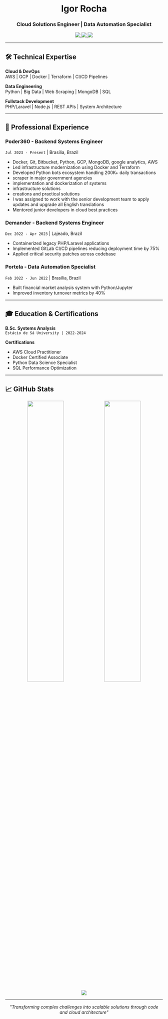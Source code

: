 <div align="center">
  <h1>Igor Rocha</h1>
  <h3>Cloud Solutions Engineer | Data Automation Specialist</h3>
  
  <p>
    <a href="https://linkedin.com/in/igor-rocha-0bb14521a">
      <img src="https://img.shields.io/badge/LinkedIn-0077B5?style=for-the-badge&logo=linkedin&logoColor=white">
    </a>
    <a href="mailto:igorestagios@gmail.com">
      <img src="https://img.shields.io/badge/Email-D14836?style=for-the-badge&logo=gmail&logoColor=white">
    </a>
    <a href="https://github.com/igorrochalord">
      <img src="https://img.shields.io/badge/GitHub-181717?style=for-the-badge&logo=github&logoColor=white">
    </a>
  </p>
</div>

---

## 🛠 Technical Expertise

**Cloud & DevOps**  
AWS | GCP | Docker | Terraform | CI/CD Pipelines

**Data Engineering**  
Python | Big Data | Web Scraping | MongoDB | SQL

**Fullstack Development**  
PHP/Laravel | Node.js | REST APIs | System Architecture

---

## 💼 Professional Experience

### **Poder360** -  Backend Systems Engineer 
`Jul 2023 - Present` | Brasília, Brazil  

- Docker, Git, Bitbucket, Python, GCP, MongoDB, google analytics, AWS
- Led infrastructure modernization using Docker and Terraform
- Developed Python bots ecosystem handling 200K+ daily transactions
- scraper in major government agencies
- implementation and dockerization of systems
- infrastructure solutions
- creations and practical solutions
- I was assigned to work with the senior development team to apply updates and upgrade
all English translations
- Mentored junior developers in cloud best practices

### **Demander** - Backend Systems Engineer  
`Dec 2022 - Apr 2023` | Lajeado, Brazil  
- Containerized legacy PHP/Laravel applications
- Implemented GitLab CI/CD pipelines reducing deployment time by 75%
- Applied critical security patches across codebase

### **Portela** - Data Automation Specialist  
`Feb 2022 - Jun 2022` | Brasília, Brazil  
- Built financial market analysis system with Python/Jupyter
- Improved inventory turnover metrics by 40%

---

## 🎓 Education & Certifications

**B.Sc. Systems Analysis**  
`Estácio de Sá University | 2022-2024`

**Certifications**  
- AWS Cloud Practitioner
- Docker Certified Associate
- Python Data Science Specialist
- SQL Performance Optimization

---

## 📈 GitHub Stats

<p align="center">
  <img width="48%" src="https://github-readme-stats.vercel.app/api?username=igorrochalord&show_icons=true&theme=dark">
  <img width="48%" src="https://github-readme-stats.vercel.app/api/top-langs/?username=igorrochalord&layout=compact&theme=dark">
</p>

<p align="center">
  <img src="https://github-readme-streak-stats.herokuapp.com/?user=igorrochalord&theme=dark">
</p>

---

<div align="center">
  <i>"Transforming complex challenges into scalable solutions through code and cloud architecture"</i>
</div>
